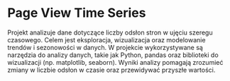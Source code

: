 # Page View Time Series

Projekt analizuje dane dotyczące liczby odsłon stron w ujęciu szeregu czasowego. Celem jest eksploracja, wizualizacja oraz modelowanie trendów i sezonowości w danych. W projekcie wykorzystywane są narzędzia do analizy danych, takie jak Python, pandas oraz biblioteki do wizualizacji (np. matplotlib, seaborn). Wyniki analizy pomagają zrozumieć zmiany w liczbie odsłon w czasie oraz przewidywać przyszłe wartości.

